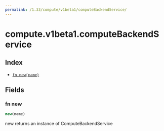 ```yaml
---
permalink: /1.33/compute/v1beta1/computeBackendService/
---
```


# compute.v1beta1.computeBackendService



## Index

* [`fn new(name)`](#fn-new)

## Fields

### fn new

```ts
new(name)
```

new returns an instance of ComputeBackendService